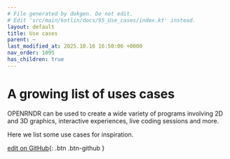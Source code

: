 ```yaml
---
# File generated by dokgen. Do not edit. 
# Edit 'src/main/kotlin/docs/95_Use_cases/index.kt' instead.
layout: default
title: Use cases
parent: ~
last_modified_at: 2025.10.16 16:50:06 +0000
nav_order: 1095
has_children: true
---
```

 
# A growing list of uses cases

OPENRNDR can be used to create a wide variety of
programs involving 2D and 3D graphics, interactive
experiences, live coding sessions and more.

Here we list some use cases for inspiration. 

[edit on GitHub](https://github.com/openrndr/openrndr-guide/blob/main/src/main/kotlin/docs/95_Use_cases/index.kt){: .btn .btn-github }